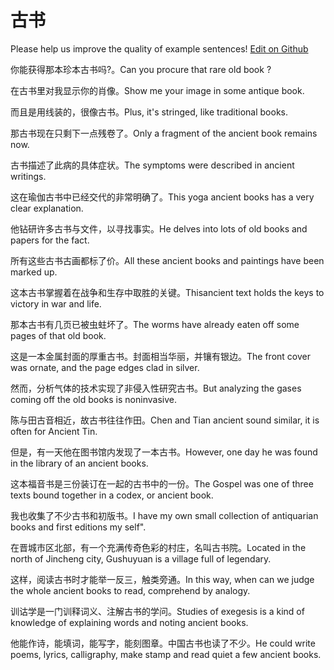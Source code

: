 # 古书

Please help us improve the quality of example sentences! [Edit on Github](https://github.com/jiyushe/jiyu-example-sentence-source/blob/main/chinese/gushu.md)

<p><span class="chinese">你能获得那本珍本古书吗?。</span><span class="english">Can you procure that rare old book ?</span></p>

<p><span class="chinese">在古书里对我显示你的肖像。</span><span class="english">Show me your image in some antique book.</span></p>

<p><span class="chinese">而且是用线装的，很像古书。</span><span class="english">Plus, it's stringed, like traditional books.</span></p>

<p><span class="chinese">那古书现在只剩下一点残卷了。</span><span class="english">Only a fragment of the ancient book remains now.</span></p>

<p><span class="chinese">古书描述了此病的具体症状。</span><span class="english">The symptoms were described in ancient writings.</span></p>

<p><span class="chinese">这在瑜伽古书中已经交代的非常明确了。</span><span class="english">This yoga ancient books has a very clear explanation.</span></p>

<p><span class="chinese">他钻研许多古书与文件，以寻找事实。</span><span class="english">He delves into lots of old books and papers for the fact.</span></p>

<p><span class="chinese">所有这些古书古画都标了价。</span><span class="english">All these ancient books and paintings have been marked up.</span></p>

<p><span class="chinese">这本古书掌握着在战争和生存中取胜的关键。</span><span class="english">Thisancient text holds the keys to victory in war and life.</span></p>

<p><span class="chinese">那本古书有几页已被虫蛀坏了。</span><span class="english">The worms have already eaten off some pages of that old book.</span></p>

<p><span class="chinese">这是一本金属封面的厚重古书。封面相当华丽，并镶有银边。</span><span class="english">The front cover was ornate, and the page edges clad in silver.</span></p>

<p><span class="chinese">然而，分析气体的技术实现了非侵入性研究古书。</span><span class="english">But analyzing the gases coming off the old books is noninvasive.</span></p>

<p><span class="chinese">陈与田古音相近，故古书往往作田。</span><span class="english">Chen and Tian ancient sound similar, it is often for Ancient Tin.</span></p>

<p><span class="chinese">但是，有一天他在图书馆内发现了一本古书。</span><span class="english">However, one day he was found in the library of an ancient books.</span></p>

<p><span class="chinese">这本福音书是三份装订在一起的古书中的一份。</span><span class="english">The Gospel was one of three texts bound together in a codex, or ancient book.</span></p>

<p><span class="chinese">我也收集了不少古书和初版书。</span><span class="english">I have my own small collection of antiquarian books and first editions my self".</span></p>

<p><span class="chinese">在晋城市区北部，有一个充满传奇色彩的村庄，名叫古书院。</span><span class="english">Located in the north of Jincheng city, Gushuyuan is a village full of legendary.</span></p>

<p><span class="chinese">这样，阅读古书时才能举一反三，触类旁通。</span><span class="english">In this way, when can we judge the whole ancient books to read, comprehend by analogy.</span></p>

<p><span class="chinese">训诂学是一门训释词义、注解古书的学问。</span><span class="english">Studies of exegesis is a kind of knowledge of explaining words and noting ancient books.</span></p>

<p><span class="chinese">他能作诗，能填词，能写字，能刻图章。中国古书也读了不少。</span><span class="english">He could write poems, lyrics, calligraphy, make stamp and read quiet a few ancient books.</span></p>

